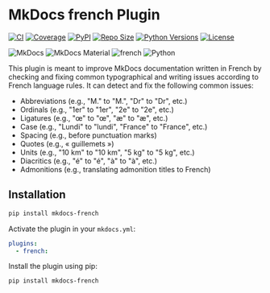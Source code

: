 # MkDocs french Plugin

[![CI](https://github.com/yves-chevallier/mkdocs-french/actions/workflows/ci.yml/badge.svg)](https://github.com/yves-chevallier/mkdocs-french/actions/workflows/ci.yml)
[![Coverage](https://codecov.io/gh/yves-chevallier/mkdocs-french/branch/main/graph/badge.svg)](https://codecov.io/gh/yves-chevallier/mkdocs-french)
[![PyPI](https://img.shields.io/pypi/v/mkdocs-french.svg)](https://pypi.org/project/mkdocs-french/)
[![Repo Size](https://img.shields.io/github/repo-size/yves-chevallier/mkdocs-french.svg)](https://github.com/yves-chevallier/mkdocs-french)
[![Python Versions](https://img.shields.io/pypi/pyversions/mkdocs-french.svg?logo=python)](https://pypi.org/project/mkdocs-french/)
[![License](https://img.shields.io/badge/License-MIT-yellow.svg)](LICENSE.md)

![MkDocs](https://img.shields.io/badge/MkDocs-1.6+-blue.svg?logo=mkdocs)
![MkDocs Material](https://img.shields.io/badge/MkDocs%20Material-supported-success.svg?logo=materialdesign)
![french](https://img.shields.io/badge/french-API-lightgrey.svg?logo=french)
![Python](https://img.shields.io/badge/Python-typed-blue.svg?logo=python)

This plugin is meant to improve MkDocs documentation written in French by checking and fixing common typographical and writing issues according to French language rules. It can detect and fix the following common issues:

- Abbreviations (e.g., "M." to "M.", "Dr" to "Dr", etc.)
- Ordinals (e.g., "1er" to "1er", "2e" to "2e", etc.)
- Ligatures (e.g., "œ" to "œ", "æ" to "æ", etc.)
- Case (e.g., "Lundi" to "lundi", "France" to "France", etc.)
- Spacing (e.g., before punctuation marks)
- Quotes (e.g., « guillemets »)
- Units (e.g., "10 km" to "10 km", "5 kg" to "5 kg", etc.)
- Diacritics (e.g., "é" to "é", "à" to "à", etc.)
- Admonitions (e.g., translating admonition titles to French)

## Installation

```bash
pip install mkdocs-french
```

Activate the plugin in your `mkdocs.yml`:

```yaml
plugins:
  - french:
```

Install the plugin using pip:

```bash
pip install mkdocs-french
```
